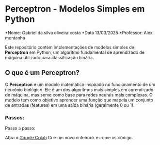 # Perceptron - Modelos Simples em Python
*Nome: Gabriel da silva oliveira costa 
*Data 13/03/2025
*Professor: Alex montanha 

Este repositório contém implementações de modelos simples de **Perceptron** em Python, um algoritmo fundamental de aprendizado de máquina utilizado para classificação binária.

## O que é um Perceptron?

O **Perceptron** é um modelo matemático inspirado no funcionamento de um neurônio biológico. Ele é um dos algoritmos mais simples em aprendizado de máquina, mas serve como base para redes neurais mais complexas. O modelo tem como objetivo aprender uma função que mapeia um conjunto de entradas (features) em uma saída binária (geralmente 0 ou 1).

### Passos:

Passo a passo:

Abra o [Google Colab](https://colab.research.google.com)
Crie um novo notebook e copie os código.
